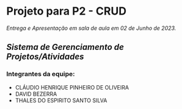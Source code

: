 # Projeto para P2 - CRUD
_Entrega e Apresentação em sala de aula em 02 de Junho de 2023._

## *Sistema de Gerenciamento de Projetos/Atividades*

### Integrantes da equipe:

- CLÁUDIO HENRIQUE PINHEIRO DE OLIVEIRA
- DAVID BEZERRA
- THALES DO ESPIRITO SANTO SILVA

